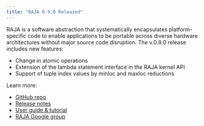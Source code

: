 ```yaml
---
title: "RAJA 0.9.0 Released"
---
```


RAJA is a software abstraction that systematically encapsulates platform-specific code to enable applications to be portable across diverse hardware architectures without major source code disruption. The v.0.9.0 release includes new features:
- Change in atomic operations
- Extension of the lambda statement interface in the RAJA kernel API
- Support of tuple index values by minloc and maxloc reductions

Learn more:
- [GitHub repo](https://github.com/LLNL/raja)
- [Release notes](https://github.com/LLNL/RAJA/releases/tag/v0.9.0)
- [User guide & tutorial](https://raja.readthedocs.io/en/master/)
- [RAJA Google group](https://groups.google.com/forum/#!forum/raja-users)

